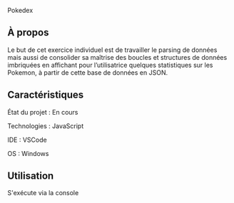 Pokedex

## À propos

Le but de cet exercice individuel est de travailler le parsing de données mais aussi de consolider sa maîtrise des boucles et structures de données imbriquées en affichant pour l’utilisatrice quelques statistiques sur les Pokemon, à partir de cette base de données en JSON.

## Caractéristiques

État du projet : En cours

Technologies : JavaScript

IDE : VSCode

OS : Windows

## Utilisation

S'exécute via la console
